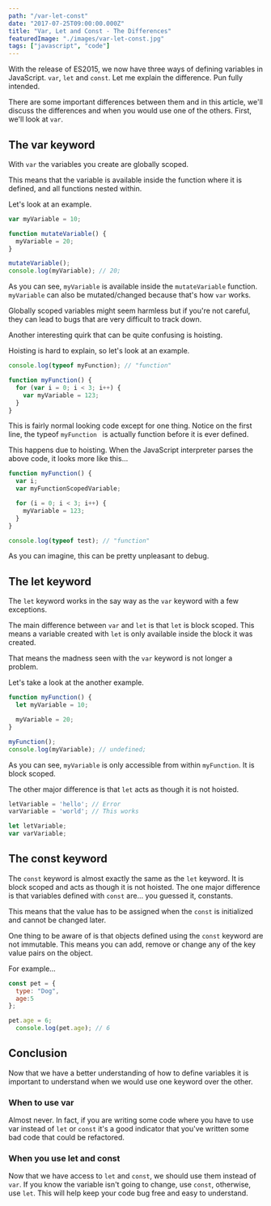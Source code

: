 ```yaml
---
path: "/var-let-const"
date: "2017-07-25T09:00:00.000Z"
title: "Var, Let and Const - The Differences"
featuredImage: "./images/var-let-const.jpg"
tags: ["javascript", "code"]
---
```


With the release of ES2015, we now have three ways of defining variables in JavaScript. `var`, `let` and `const`. Let me explain the difference. Pun fully intended.

There are some important differences between them and in this article, we'll discuss the differences and when you would use one of the others. First, we'll look at `var`.

## The var keyword

With `var` the variables you create are globally scoped.

This means that the variable is available inside the function where it is defined, and all functions nested within.

Let's look at an example.

```javascript
var myVariable = 10;

function mutateVariable() {
  myVariable = 20;
}

mutateVariable();
console.log(myVariable); // 20;
```

As you can see, `myVariable` is available inside the `mutateVariable` function. `myVariable` can also be mutated/changed because that's how `var` works.

Globally scoped variables might seem harmless but if you're not careful, they can lead to bugs that are very difficult to track down.

Another interesting quirk that can be quite confusing is hoisting.

Hoisting is hard to explain, so let's look at an example.

```javascript
console.log(typeof myFunction); // "function"

function myFunction() {
  for (var i = 0; i < 3; i++) {
    var myVariable = 123;
  }
}
```

This is fairly normal looking code except for one thing. Notice on the first line, the typeof `myFunction ` is actually function before it is ever defined.

This happens due to hoisting. When the JavaScript interpreter parses the above code, it looks more like this...

```javascript
function myFunction() {
  var i;
  var myFunctionScopedVariable;

  for (i = 0; i < 3; i++) {
    myVariable = 123;
  }
}

console.log(typeof test); // "function"
```

As you can imagine, this can be pretty unpleasant to debug.

## The let keyword

The `let` keyword works in the say way as the `var` keyword with a few exceptions.

The main difference between `var` and `let` is that `let` is block scoped. This means a variable created with `let` is only available inside the block it was created.

That means the madness seen with the `var` keyword is not longer a problem.

Let's take a look at the another example.

```javascript
function myFunction() {
  let myVariable = 10;

  myVariable = 20;
}

myFunction();
console.log(myVariable); // undefined;
```

As you can see, `myVariable` is only accessible from within `myFunction`. It is block scoped.

The other major difference is that `let` acts as though it is not hoisted.

```javascript
letVariable = 'hello'; // Error
varVariable = 'world'; // This works

let letVariable;
var varVariable;
```

## The const keyword

The `const` keyword is almost exactly the same as the `let` keyword. It is block scoped and acts as though it is not hoisted. The one major difference is that variables defined with `const` are... you guessed it, constants.

This means that the value has to be assigned when the `const` is initialized and cannot be changed later.

One thing to be aware of is that objects defined using the `const` keyword are not immutable. This means you can add, remove or change any of the key value pairs on the object.

For example...

```javascript
const pet = {
  type: "Dog",
  age:5
};

pet.age = 6;
  console.log(pet.age); // 6
```

## Conclusion

Now that we have a better understanding of how to define variables it is important to understand when we would use one keyword over the other.

### When to use var

Almost never. In fact, if you are writing some code where you have to use var instead of `let` or `const` it's a good indicator that you've written some bad code that could be refactored.

### When you use let and const

Now that we have access to `let` and `const`, we should use them instead of `var`. If you know the variable isn't going to change, use `const`, otherwise, use `let`. This will help keep your code bug free and easy to understand.

